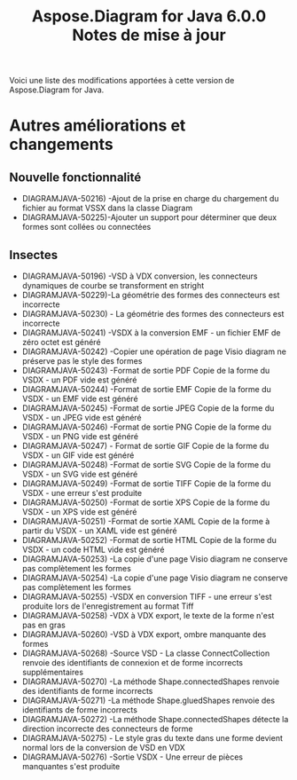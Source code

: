 ﻿---
title: Aspose.Diagram for Java 6.0.0 Notes de mise à jour
type: docs
weight: 120
url: /fr/java/aspose-diagram-for-java-6-0-0-release-notes/
---
Voici une liste des modifications apportées à cette version de Aspose.Diagram for Java.
# **Autres améliorations et changements**
## **Nouvelle fonctionnalité**
- DIAGRAMJAVA-50216) -Ajout de la prise en charge du chargement du fichier au format VSSX dans la classe Diagram
- DIAGRAMJAVA-50225)-Ajouter un support pour déterminer que deux formes sont collées ou connectées
## **Insectes**
- DIAGRAMJAVA-50196) -VSD à VDX conversion, les connecteurs dynamiques de courbe se transforment en stright
- DIAGRAMJAVA-50229)-La géométrie des formes des connecteurs est incorrecte
- DIAGRAMJAVA-50230) - La géométrie des formes des connecteurs est incorrecte
- DIAGRAMJAVA-50241) -VSDX à la conversion EMF - un fichier EMF de zéro octet est généré
- DIAGRAMJAVA-50242) -Copier une opération de page Visio diagram ne préserve pas le style des formes
- DIAGRAMJAVA-50243) -Format de sortie PDF Copie de la forme du VSDX - un PDF vide est généré
- DIAGRAMJAVA-50244) -Format de sortie EMF Copie de la forme du VSDX - un EMF vide est généré
- DIAGRAMJAVA-50245) -Format de sortie JPEG Copie de la forme du VSDX - un JPEG vide est généré
- DIAGRAMJAVA-50246) -Format de sortie PNG Copie de la forme du VSDX - un PNG vide est généré
- DIAGRAMJAVA-50247) - Format de sortie GIF Copie de la forme du VSDX - un GIF vide est généré
- DIAGRAMJAVA-50248) -Format de sortie SVG Copie de la forme du VSDX - un SVG vide est généré
- DIAGRAMJAVA-50249) -Format de sortie TIFF Copie de la forme du VSDX - une erreur s'est produite
- DIAGRAMJAVA-50250) -Format de sortie XPS Copie de la forme du VSDX - un XPS vide est généré
- DIAGRAMJAVA-50251) -Format de sortie XAML Copie de la forme à partir du VSDX - un XAML vide est généré
- DIAGRAMJAVA-50252) -Format de sortie HTML Copie de la forme du VSDX - un code HTML vide est généré
- DIAGRAMJAVA-50253) -La copie d'une page Visio diagram ne conserve pas complètement les formes
- DIAGRAMJAVA-50254) -La copie d'une page Visio diagram ne conserve pas complètement les formes
- DIAGRAMJAVA-50255) -VSDX en conversion TIFF - une erreur s'est produite lors de l'enregistrement au format Tiff
- DIAGRAMJAVA-50258) -VDX à VDX export, le texte de la forme n'est pas en gras
- DIAGRAMJAVA-50260) -VSD à VDX export, ombre manquante des formes
- DIAGRAMJAVA-50268) -Source VSD - La classe ConnectCollection renvoie des identifiants de connexion et de forme incorrects supplémentaires
- DIAGRAMJAVA-50270) -La méthode Shape.connectedShapes renvoie des identifiants de forme incorrects
- DIAGRAMJAVA-50271) -La méthode Shape.gluedShapes renvoie des identifiants de forme incorrects
- DIAGRAMJAVA-50272) -La méthode Shape.connectedShapes détecte la direction incorrecte des connecteurs de forme
- DIAGRAMJAVA-50275) - Le style gras du texte dans une forme devient normal lors de la conversion de VSD en VDX
- DIAGRAMJAVA-50276) -Sortie VSDX - Une erreur de pièces manquantes s'est produite
